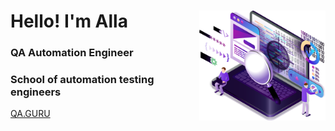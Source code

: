 
<div id="header" align="left">
  <img width="40%" src="img/QA_LOGO.png" align="right">
	<h1>Hello!    I'm  Alla</h1>
	<h3>QA Automation Engineer</h3>
  <h3>  </h3>
	<h3>  </h3>
	<h3>  </h3>
	<h3>  </h3>
  <h3>School of automation testing engineers</h3> <a target="_blank" href="https://qa.guru">QA.GURU</a>
</div>


<!--
**FkkfRf/FkkfRf** is a ✨ _special_ ✨ repository because its `README.md` (this file) appears on your GitHub profile.

### Hello! I'm Alla. 

<p align="left">
<img width="30%" src="img/QA_LOGO.png" >
</p>
<p align="left">
<code><img src="img/QA-logo.svg"></code>
</p>
<p align="center">
<img src="img/QA-logo1.svg" width="500">
</p>
Here are some ideas to get you started:

- 🔭 I’m currently working on ...
- 🌱 I’m currently learning ...
- 👯 I’m looking to collaborate on ...
- 🤔 I’m looking for help with ...
- 💬 Ask me about ...
- 📫 How to reach me: ...
- 😄 Pronouns: ...
- ⚡ Fun fact: ...
-->
